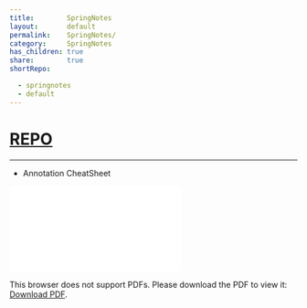 ```yaml
---
title:        SpringNotes
layout:       default
permalink:    SpringNotes/
category:     SpringNotes
has_children: true
share:        true
shortRepo:

  - springnotes
  - default
---
```


# [REPO](https://github.com/14paxton/SpringNotes)
---

- Annotation CheatSheet


<object data="/assets/images/SpringBootAnnotations.pdf" type="application/pdf" width="700px" height="700px">
    <embed src="/assets/images/SpringBootAnnotations.pdf">
        <p>This browser does not support PDFs. Please download the PDF to view it: <a href="/assets/images/SpringBootAnnotations.pdf">Download PDF</a>.</p>
    </embed>
</object>